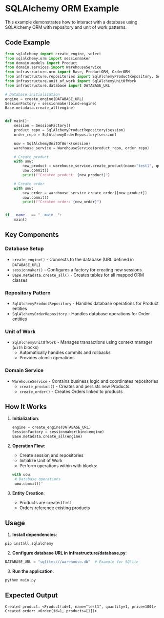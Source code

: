 # SQLAlchemy ORM Example

This example demonstrates how to interact with a database using SQLAlchemy ORM with repository and unit of work
patterns.

## Code Example

```python
from sqlalchemy import create_engine, select
from sqlalchemy.orm import sessionmaker
from domain.models import Product
from domain.services import WarehouseService
from infrastructure.orm import Base, ProductORM, OrderORM
from infrastructure.repositories import SqlAlchemyProductRepository, SqlAlchemyOrderRepository
from infrastructure.unit_of_work import SqlAlchemyUnitOfWork
from infrastructure.database import DATABASE_URL

# Database initialization
engine = create_engine(DATABASE_URL)
SessionFactory = sessionmaker(bind=engine)
Base.metadata.create_all(engine)


def main():
    session = SessionFactory()
    product_repo = SqlAlchemyProductRepository(session)
    order_repo = SqlAlchemyOrderRepository(session)

    uow = SqlAlchemyUnitOfWork(session)
    warehouse_service = WarehouseService(product_repo, order_repo)

    # Create product
    with uow:
        new_product = warehouse_service.create_product(name="test1", quantity=1, price=100)
        uow.commit()
        print(f"Created product: {new_product}")

    # Create order
    with uow:
        new_order = warehouse_service.create_order([new_product])
        uow.commit()
        print(f"Created order: {new_order}")


if __name__ == "__main__":
    main()
```

## Key Components

### Database Setup

- `create_engine()` - Connects to the database (URL defined in `DATABASE_URL`)
- `sessionmaker()` - Configures a factory for creating new sessions
- `Base.metadata.create_all()` - Creates tables for all mapped ORM classes

### Repository Pattern

- `SqlAlchemyProductRepository` - Handles database operations for Product entities
- `SqlAlchemyOrderRepository` - Handles database operations for Order entities

### Unit of Work

- `SqlAlchemyUnitOfWork` - Manages transactions using context manager (`with` blocks)
    - Automatically handles commits and rollbacks
    - Provides atomic operations

### Domain Service

- `WarehouseService` - Contains business logic and coordinates repositories
    - `create_product()` - Creates and persists new Products
    - `create_order()` - Creates Orders linked to products

## How It Works

1. **Initialization**:
   ```python
   engine = create_engine(DATABASE_URL)
   SessionFactory = sessionmaker(bind=engine)
   Base.metadata.create_all(engine)
   ```

2. **Operation Flow**:

    - Create session and repositories
    - Initialize Unit of Work
    - Perform operations within with blocks:
   ```python
   with uow:
    # Database operations
    uow.commit()"
   ```
3. **Entity Creation**:

    - Products are created first
    - Orders reference existing products

## Usage

1. **Install dependencies**:

```bash
pip install sqlalchemy
```

2. **Configure database URL in infrastructure/database.py**:

```python
DATABASE_URL = "sqlite:///warehouse.db"  # Example for SQLite
```

3. **Run the application**:

```bash
python main.py
```

## Expected Output

```text
Created product: <Product(id=1, name="test1", quantity=1, price=100)>
Created order: <Order(id=1, products=[1])>
```